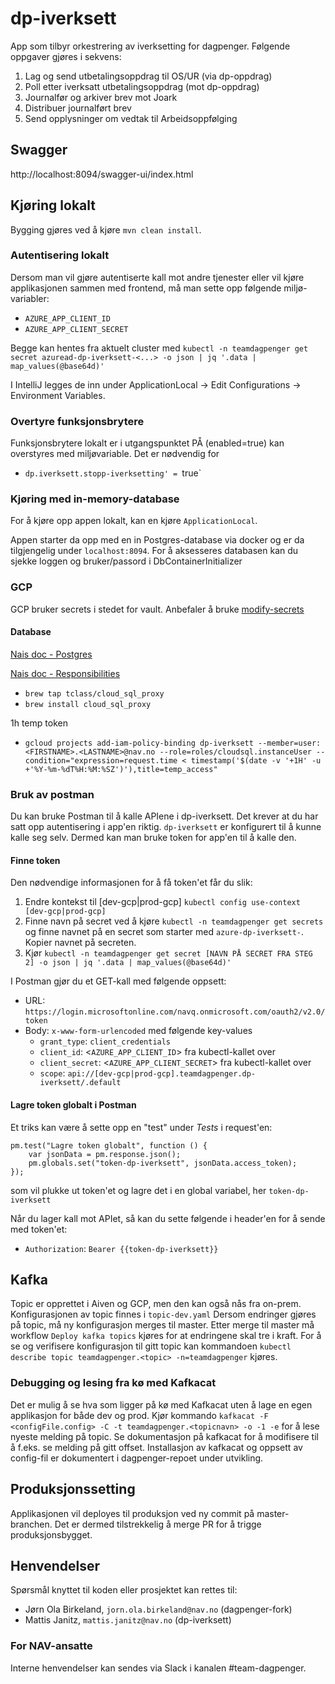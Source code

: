 # dp-iverksett
App som tilbyr orkestrering av iverksetting for dagpenger. Følgende oppgaver gjøres i sekvens: 
1. Lag og send utbetalingsoppdrag til OS/UR (via dp-oppdrag)
2. Poll etter iverksatt utbetalingsoppdrag (mot dp-oppdrag)
3. Journalfør og arkiver brev mot Joark
4. Distribuer journalført brev
5. Send opplysninger om vedtak til Arbeidsoppfølging

## Swagger
http://localhost:8094/swagger-ui/index.html

## Kjøring lokalt
Bygging gjøres ved å kjøre `mvn clean install`.

### Autentisering lokalt
Dersom man vil gjøre autentiserte kall mot andre tjenester eller vil kjøre applikasjonen sammen med frontend, må man sette opp følgende miljø-variabler:
* `AZURE_APP_CLIENT_ID` 
* `AZURE_APP_CLIENT_SECRET` 

Begge kan hentes fra aktuelt cluster med
`kubectl -n teamdagpenger get secret azuread-dp-iverksett-<...> -o json | jq '.data | map_values(@base64d)'`

I IntelliJ legges de inn under ApplicationLocal -> Edit Configurations -> Environment Variables.

### Overtyre funksjonsbrytere
Funksjonsbrytere lokalt er i utgangspunktet PÅ (enabled=true) kan overstyres med miljøvariable. Det er nødvendig for
* `dp.iverksett.stopp-iverksetting' = `true`    

### Kjøring med in-memory-database
For å kjøre opp appen lokalt, kan en kjøre `ApplicationLocal`.

Appen starter da opp med en in Postgres-database via docker og er da tilgjengelig under `localhost:8094`.
For å aksesseres databasen kan du sjekke loggen og bruker/passord i DbContainerInitializer

### GCP
GCP bruker secrets i stedet for vault.
Anbefaler å bruke [modify-secrets](https://github.com/rajatjindal/kubectl-modify-secret)

#### Database
[Nais doc - Postgres](https://doc.nais.io/persistence/postgres/)

[Nais doc - Responsibilities](https://doc.nais.io/persistence/responsibilities/)
* `brew tap tclass/cloud_sql_proxy`
* `brew install cloud_sql_proxy`

1h temp token
* `gcloud projects add-iam-policy-binding dp-iverksett --member=user:<FIRSTNAME>.<LASTNAME>@nav.no --role=roles/cloudsql.instanceUser --condition="expression=request.time < timestamp('$(date -v '+1H' -u +'%Y-%m-%dT%H:%M:%SZ')'),title=temp_access"`

### Bruk av postman
Du kan bruke Postman til å kalle APIene i dp-iverksett. Det krever at du har satt opp autentisering i app'en riktig.
`dp-iverksett` er konfigurert til å kunne kalle seg selv. Dermed kan man bruke token for app'en til å kalle den.

#### Finne token
Den nødvendige informasjonen for å få token'et får du slik:

1. Endre kontekst til [dev-gcp|prod-gcp] `kubectl config use-context [dev-gcp|prod-gcp]`
2. Finne navn på secret ved å kjøre `kubectl -n teamdagpenger get secrets` og finne navnet på en secret som starter
   med `azure-dp-iverksett-`. Kopier navnet på secreten.
3. Kjør `kubectl -n teamdagpenger get secret [NAVN PÅ SECRET FRA STEG 2] -o json | jq '.data | map_values(@base64d)'`

I Postman gjør du et GET-kall med følgende oppsett:

* URL: `https://login.microsoftonline.com/navq.onmicrosoft.com/oauth2/v2.0/token`
* Body: `x-www-form-urlencoded` med følgende key-values
    * `grant_type`: `client_credentials`
    * `client_id`: <`AZURE_APP_CLIENT_ID`> fra kubectl-kallet over
    * `client_secret`: <`AZURE_APP_CLIENT_SECRET`> fra kubectl-kallet over
    * `scope`: `api://[dev-gcp|prod-gcp].teamdagpenger.dp-iverksett/.default`

#### Lagre token globalt i Postman

Et triks kan være å sette opp en "test" under *Tests* i request'en:

```
pm.test("Lagre token globalt", function () {
    var jsonData = pm.response.json();
    pm.globals.set("token-dp-iverksett", jsonData.access_token);
});
```

som vil plukke ut token'et og lagre det i en global variabel, her `token-dp-iverksett`

Når du lager kall mot APIet, så kan du sette følgende i header'en for å sende med token'et:

* `Authorization`: `Bearer {{token-dp-iverksett}}`

## Kafka
Topic er opprettet i Aiven og GCP, men den kan også nås fra on-prem. Konfigurasjonen av topic finnes i `topic-dev.yaml` Dersom endringer gjøres på topic, må ny konfigurasjon merges til master.
Etter merge til master må workflow `Deploy kafka topics` kjøres for at endringene skal tre i kraft. 
For å se og verifisere konfigurasjon til gitt topic kan kommandoen `kubectl describe topic teamdagpenger.<topic> -n=teamdagpenger` kjøres.

### Debugging og lesing fra kø med Kafkacat
Det er mulig å se hva som ligger på kø med Kafkacat uten å lage en egen applikasjon for både dev og prod.
Kjør kommando `kafkacat -F <configFile.config> -C -t teamdagpenger.<topicnavn> -o -1 -e` for å lese nyeste melding på topic. 
Se dokumentasjon på kafkacat for å modifisere til å f.eks. se melding på gitt offset.
Installasjon av kafkacat og oppsett av config-fil er dokumentert i dagpenger-repoet under utvikling. 

## Produksjonssetting
Applikasjonen vil deployes til produksjon ved ny commit på master-branchen. Det er dermed tilstrekkelig å merge PR for å trigge produksjonsbygget.

## Henvendelser

Spørsmål knyttet til koden eller prosjektet kan rettes til:

* Jørn Ola Birkeland, `jorn.ola.birkeland@nav.no` (dagpenger-fork)
* Mattis Janitz, `mattis.janitz@nav.no` (dp-iverksett)

### For NAV-ansatte

Interne henvendelser kan sendes via Slack i kanalen #team-dagpenger.
